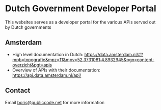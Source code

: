 # Dutch Government Developer Portal

This websites serves as a developer portal for the various APIs served out by Dutch governments

## Amsterdam

* High level documentation in Dutch: https://data.amsterdam.nl/#?mpb=topografie&mpz=11&mpv=52.3731081:4.8932945&pgn=content-overzicht&pgt=apis
* Overview of APIs with their documentation: https://api.data.amsterdam.nl/api/

## Contact

Email <boris@publiccode.net> for more information
